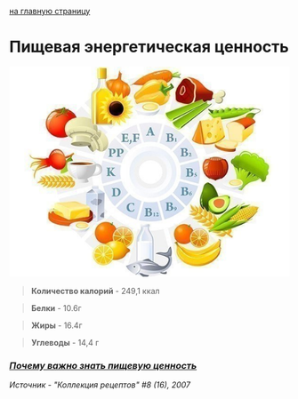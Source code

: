 [на главную страницу](./readme.md)

# Пищевая энергетическая ценность

![nutritional-value](./assets/pc.jpg)

 > **Количество калорий** - 249,1 ккал

 > **Белки** - 10.6г

 > **Жиры** - 16.4г

 > **Углеводы** - 14,4 г


### [*Почему важно знать пищевую ценность*](./vazhnoznat.md)






*Источник - "Коллекция рецептов"
#8 (16), 2007*
